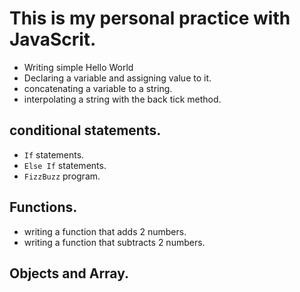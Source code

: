 # This is my personal practice with JavaScrit.

* Writing simple Hello World
* Declaring a variable and assigning value to it.
* concatenating a variable to a string.
* interpolating a string with the back tick method.
## conditional statements.
* `If` statements.
* `Else If` statements.
* `FizzBuzz` program.

## Functions.
* writing a function that adds 2 numbers.
* writing a function that subtracts 2 numbers.

## Objects and Array.
